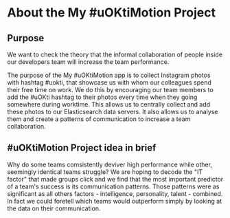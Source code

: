 # About the My #uOKtiMotion Project
## Purpose
We want to check the theory that the informal collaboration of people inside our developers team will increase the team performance.

The purpose of the My #uOKtiMotion app is to collect Instagram photos with hashtag #uokti, that showcase us with whom our colleagues spend their free time on work. We do this by encouraging our team members to add the #uOKti hashtag to their photos every time when they going somewhere during worktime. This allows us to centrally collect and add these photos to our Elasticsearch data servers. It also allows us to analyse them and create a patterns of communication to increase a team collaboration.

## #uOKtiMotion Project idea in brief
Why do some teams comsistently deviver high performance while other, seemingly identical teams struggle? We are hoping to decode the "IT factor" that made groups click and we find that the most important predictor  of a team's  success is its communication patterns. Those patterns were as significant as all others factors - intelligence, personality, talent - combined. In fact we could foretell which teams would outperform simply by looking at the data on their communication.
